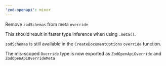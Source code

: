 ```yaml
---
'zod-openapi': minor
---
```


Remove `zodSchemas` from meta `override`

This should result in faster type inference when using `.meta()`.

`zodSchemas` is still available in the `CreateDocumentOptions` `override` function.

The mis-scoped `Override` type is now exported as `ZodOpenApiOverride` and `ZodOpenApiOverrideMeta`
